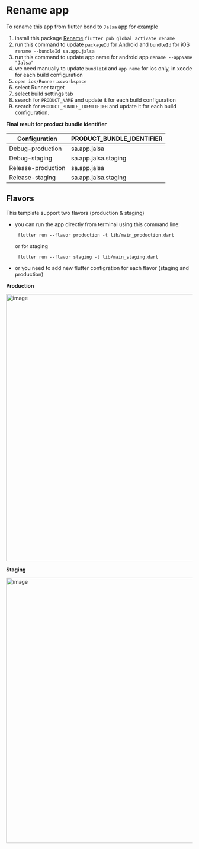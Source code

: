 

# Rename app

To rename this app from flutter bond to `Jalsa` app for example

1. install this package  [Rename](https://pub.dev/packages/rename)
   `flutter pub global activate rename`
2. run this command to update `packageId` for  Android and `bundleId` for iOS
   `rename --bundleId sa.app.jalsa`
3. run this command to update app name for android app
   `rename --appName "Jalsa"`
4.  we need manually to update `bundleId` and `app name` for ios only, in xcode for each build configuration
   1. `open ios/Runner.xcworkspace`
   2. select Runner target
   3. select build settings tab
   4. search for `PRODUCT_NAME` and update it for each build configuration
   5. search for `PRODUCT_BUNDLE_IDENTIFIER` and update it for each build configuration.

 **Final result for product bundle identifier**

|Configuration | PRODUCT_BUNDLE_IDENTIFIER |
|--|--|
| Debug-production | sa.app.jalsa |
| Debug-staging | sa.app.jalsa.staging |
|  Release-production | sa.app.jalsa |
|  Release-staging | sa.app.jalsa.staging |

## Flavors
  This template support two flavors (production & staging)

- you can run the app directly from terminal using this command line:

  ```  flutter run --flavor production -t lib/main_production.dart ```
  
  or for staging

  ```  flutter run --flavor staging -t lib/main_staging.dart ```

     
 - or you need to add new flutter configration for each flavor  (staging and production)
  
**Production**

<img width="722" alt="image" src="https://user-images.githubusercontent.com/17902030/189459865-61fa7694-c412-4a76-bdce-2024ecce07c8.png">

**Staging**

<img width="717" alt="image" src="https://user-images.githubusercontent.com/17902030/189459844-94a9bcfe-61dd-4df7-81b2-8915ee09c72f.png">

